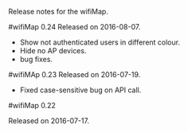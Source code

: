

Release notes for the wifiMap.

#wifiMap 0.24
Released on 2016-08-07.
- Show not authenticated users in different colour.
- Hide no AP devices.
- bug fixes.
 
#wifiMAp 0.23
Released on 2016-07-19.
- Fixed case-sensitive bug on API call.

#wifiMap  0.22

Released on 2016-07-17.

